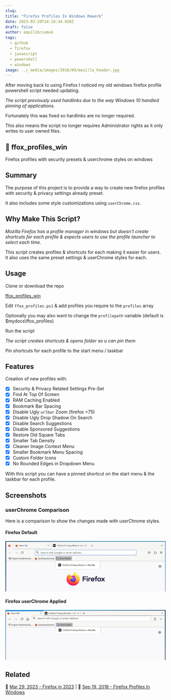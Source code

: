 ```yaml
---
slug:
title: "Firefox Profiles In Windows Rework"
date: 2023-03-29T14:19:34.928Z
draft: false
author: equilibriumuk
tags:
  - github
  - firefox
  - javascript
  - powershell
  - windows
image: ../_media/images/2018/09/mozilla_header.jpg
---
```


After moving back to using Firefox I noticed my old windows firefox profile powershell script needed updating.

*The script previously used hardlinks due to the way Windows 10 handled pinning of applications.*

Fortunately this was fixed so hardlinks are no longer required.

This also means the script no longer requires Administrator rights as it only writes to user owned files.

## 🦊 ffox_profiles_win

Firefox profiles with security presets & userchrome styles on windows

## Summary

The purpose of this project is to provide a way to create new firefox profiles with security & privacy settings already preset.

It also includes some style customizations using `userChrome.css`.

## Why Make This Script?

*Mozilla Firefox has a profile manager in windows but doesn't create shortcuts for each profile & expects users to use the profile launcher to select each time.*

This script creates profiles & shortcuts for each making it easier for users.<br />
It also uses the same preset settings & userChrome styles for each.

## Usage

Clone or download the repo

<a class="github" href="https://github.com/equk/ffox_profiles_win" aria-label="View on GitHub" target="_blank" rel="noopener noreferrer"><i class="fa-brands fa-github"></i> ffox_profiles_win</a>

Edit `ffox_profiles.ps1` & add profiles you require to the `profiles` array

Optionally you may also want to change the `profilepath` variable (default is $mydocs\ffox_profiles)

Run the script

*The script creates shortcuts & opens folder so u can pin them*

Pin shortcuts for each profile to the start menu / taskbar

## Features

Creation of new profiles with:

- [x] Security & Privacy Related Settings Pre-Set
- [x] Find At Top Of Screen
- [x] RAM Caching Enabled
- [x] Bookmark Bar Spacing
- [x] Disable Ugly `urlbar` Zoom (firefox >75)
- [x] Disable Ugly Drop Shadow On Search
- [x] Disable Search Suggestions
- [x] Disable Sponsored Suggestions
- [x] Restore Old Square Tabs
- [x] Smaller Tab Density
- [x] Cleaner Image Context Menu
- [x] Smaller Bookmark Menu Spacing
- [x] Custom Folder Icons
- [x] No Rounded Edges in Dropdown Menu

With this script you can have a pinned shortcut on the start menu & the taskbar for each profile.

## Screenshots

### userChrome Comparison

Here is a comparison to show the changes made with userChrome styles.

#### Firefox Default

![firefox-linux-default](../_media/images/2023/ffox_linux_default.jpg)

#### Firefox userChrome Applied

![firefox-linux-userchrome](../_media/images/2023/ffox_linux_userchrome.jpg)

## Related

📝 <a href="/2023/03/29/firefox-in-2023/" target="_blank">Mar 29, 2023 - Firefox in 2023</a> | 📝 <a href="/2018/09/19/firefox-profiles-in-windows/" target="_blank">Sep 19, 2018 - Firefox Profiles In Windows</a>